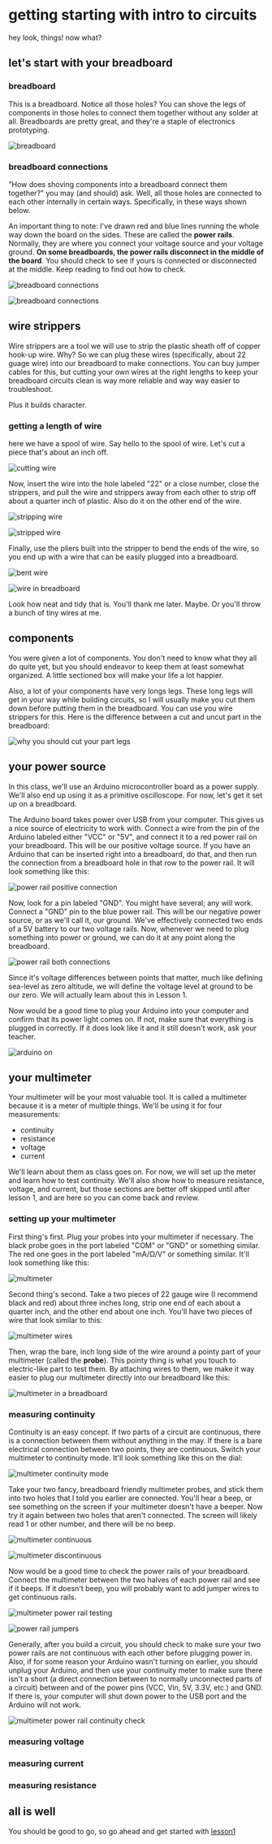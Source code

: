 # getting starting with intro to circuits
hey look, things! now what?

## let's start with your breadboard

### breadboard
This is a breadboard. Notice all those holes? You can shove the legs of components in those holes to connect them together without any solder at all. Breadboards are pretty great, and they're a staple of electronics prototyping.

![breadboard](bare_breadboard.png "this doesn't look like bread at all")

### breadboard connections
"How does shoving components into a breadboard connect them together?" you may (and should) ask. Well, all those holes are connected to each other internally in certain ways. Specifically, in these ways shown below.

An important thing to note: I've drawn red and blue lines running the whole way down the board on the sides. These are called the **power rails**. Normally, they are where you connect your voltage source and your voltage ground. **On some breadboards, the power rails disconnect in the middle of the board**. You should check to see if yours is connected or disconnected at the middle. Keep reading to find out how to check.

![breadboard connections](breadboard_connections.png "still not seeing bread here man")

![breadboard connections](breadboard_connections_split-pwr.png "seriously, though, this is the most annoying problem with your circuit to find out")

## wire strippers
Wire strippers are a tool we will use to strip the plastic sheath off of copper hook-up wire. Why? So we can plug these wires (specifically, about 22 guage wire) into our breadboard to make connections. You can buy jumper cables for this, but cutting your own wires at the right lengths to keep your breadboard circuits clean is way more reliable and way way easier to troubleshoot.

Plus it builds character.

### getting a length of wire
here we have a spool of wire. Say hello to the spool of wire. Let's cut a piece that's about an inch off.

![cutting wire](wire_cut.jpg "rocket science")

Now, insert the wire into the hole labeled "22" or a close number, close the strippers, and pull the wire and strippers away from each other to strip off about a quarter inch of plastic. Also do it on the other end of the wire.

![stripping wire](wire_strip.jpg "not bourbon street")

![stripped wire](wire_post-strip "nor, weirdly enough, Christina Aguilera")

Finally, use the pliers built into the stripper to bend the ends of the wire, so you end up with a wire that can be easily plugged into a breadboard.

![bent wire](wire_bent.jpg "yup, it's wire")

![wire in breadboard](wire_breadboard.jpg "yup, it's in the breadboard")

Look how neat and tidy that is. You'll thank me later. Maybe. Or you'll throw a bunch of tiny wires at me.

## components
You were given a lot of components. You don't need to know what they all do quite yet, but you should endeavor to keep them at least somewhat organized. A little sectioned box will make your life a lot happier.

Also, a lot of your components have very longs legs. These long legs will get in your way while building circuits, so I will usually make you cut them down before putting them in the breadboard. You can use you wire strippers for this. Here is the difference between a cut and uncut part in the breadboard:

![why you should cut your part legs](parts_legs.jpg "cut it out")

## your power source
In this class, we'll use an Arduino microcontroller board as a power supply. We'll also end up using it as a primitive oscilloscope. For now, let's get it set up on a breadboard.

The Arduino board takes power over USB from your computer. This gives us a nice source of electricity to work with. Connect a wire from the pin of the Arduino labeled either "VCC" or "5V", and connect it to a red power rail on your breadboard. This will be our positive voltage source. If you have an Arduino that can be inserted right into a breadboard, do that, and then run the connection from a breadboard hole in that row to the power rail. It will look something like this:

![power rail positive connection](rail_positive.jpg "Be positive")

Now, look for a pin labeled "GND". You might have several; any will work. Connect a "GND" pin to the blue power rail. This will be our negative power source, or as we'll call it, our ground. We've effectively connected two ends of a 5V battery to our two voltage rails. Now, whenever we need to plug something into power or ground, we can do it at any point along the breadboard.

![power rail both connections](rail_positive.jpg "Be positive and negative simultaneously")

Since it's voltage differences between points that matter, much like defining sea-level as zero altitude, we will define the voltage level at ground to be our zero. We will actually learn about this in Lesson 1.

Now would be a good time to plug your Arduino into your computer and confirm that its power light comes on. If not, make sure that everything is plugged in correctly. If it does look like it and it still doesn't work, ask your teacher.

![arduino on](arduino_on.jpg "it's on like Donkey Kong")

## your multimeter
Your multimeter will be your most valuable tool. It is called a multimeter because it is a meter of multiple things. We'll be using it for four measurements:

* continuity
* resistance
* voltage
* current

We'll learn about them as class goes on. For now, we will set up the meter and learn how to test continuity. We'll also show how to measure resistance, voltage, and current, but those sections are better off skipped until after lesson 1, and are here so you can come back and review.

### setting up your multimeter
First thing's first. Plug your probes into your multimeter if necessary. The black probe goes in the port labeled "COM" or "GND" or something similar. The red one goes in the port labeled "mA/Ω/V" or something similar. It'll look something like this:

![multimeter](multimeter.jpg "probe jacks of all trade")

Second thing's second. Take a two pieces of 22 gauge wire (I recommend black and red) about three inches long, strip one end of each about a quarter inch, and the other end about one inch. You'll have two pieces of wire that look similar to this:

![multimeter wires](multimeter_wires.jpg "not spaghetti")

Then, wrap the bare, inch long side of the wire around a pointy part of your multimeter (called the **probe**). This pointy thing is what you touch to electric-like part to test them. By attaching wires to them, we make it way easier to plug our multimeter directly into our breadboard like this:

![multimeter in a breadboard](multimeter_in-bread.jpg "shoving probes into holes")

### measuring continuity
Continuity is an easy concept. If two parts of a circuit are continuous, there is a connection between them without anything in the may. If there is a bare electrical connection between two points, they are continuous. Switch your multimeter to continuity mode. It'll look something like this on the dial:

![multimeter continuity mode](multimeter_continuity.jpg "some continuity pun; there's gotta be at least one")

Take your two fancy, breadboard friendly multimeter probes, and stick them into two holes that I told you earlier are connected. You'll hear a beep, or see something on the screen if your multimeter doesn't have a beeper. Now try it again between two holes that aren't connected. The screen will likely read 1 or other number, and there will be no beep.

![multimeter continuous](multimeter_continuous.jpg "I'm going to continue writing these captions")

![multimeter discontinuous](multimeter_discontinuous.jpg "I will discontinue when I get bored")

Now would be a good time to check the power rails of your breadboard. Connect the multimeter between the two halves of each power rail and see if it beeps. If it doesn't beep, you will probably want to add jumper wires to get continuous rails.

![multimeter power rail testing](multimeter_rail-test.jpg "I got the power")

![power rail jumpers](rail_jumpers.jpg "Don't pee on the third rail")

Generally, after you build a circuit, you should check to make sure your two power rails are not continuous with each other before plugging power in. Also, if for some reason your Arduino wasn't turning on earlier, you should unplug your Arduino, and then use your continuity meter to make sure there isn't a short (a direct connection between to normally unconnected parts of a circuit) between and of the power pins (VCC, Vin, 5V, 3.3V, etc.) and GND. If there is, your computer will shut down power to the USB port and the Arduino will not work.

![multimeter power rail continuity check](multimeter_rail-test-2.jpg "seriously though, power should never be directly connected to ground")

### measuring voltage

### measuring current

### measuring resistance

## all is well
You should be good to go, so go ahead and get started with [lesson1](../lesson1)
